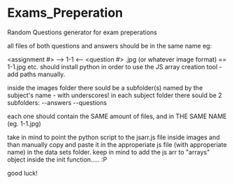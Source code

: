 # Exams_Preperation
Random Questions generator for exam preperations

all files of both questions and answers should be in the same name 
eg: 

<assignment #> --> 1-1 <-- <question #> .jpg (or whatever image format)
== 1-1.jpg etc.
should install python in order to use the JS array creation tool - add paths manually.


inside the images folder there sould be a subfolder(s) named by the subject's name - with underscores!
in each subject folder there sould be 2 subfolders: 
--answers
--questions

each one should contain the SAME amount of files, and in THE SAME NAME (eg. 1-1.jpg)

take in mind to point the python script to the jsarr.js file inside images and than manually copy and paste it in the approperiate js file (with approperiate name) in the data sets folder.
keep in mind to add the js arr to "arrays" object inside the init function..... :P

good luck! 
